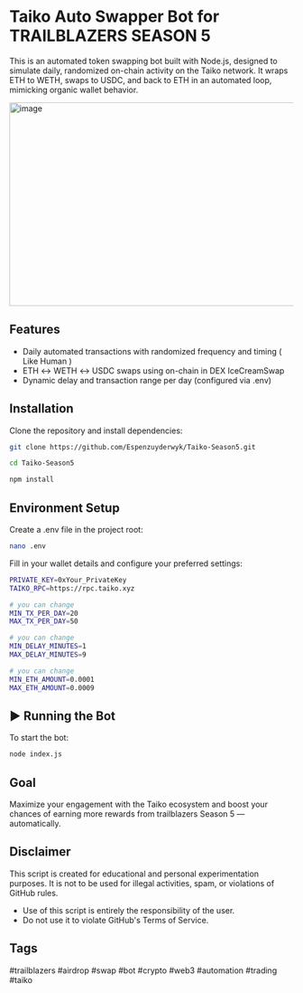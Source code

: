 # Taiko Auto Swapper Bot for TRAILBLAZERS SEASON 5 

This is an automated token swapping bot built with Node.js, designed to simulate daily, randomized on-chain activity on the Taiko network. It wraps ETH to WETH, swaps to USDC, and back to ETH in an automated loop, mimicking organic wallet behavior.

<img width="720" height="360" alt="image" src="https://github.com/user-attachments/assets/397ccfdd-1a7e-40ec-a9fa-3fc590507308" />


## Features
- Daily automated transactions with randomized frequency and timing ( Like Human )
- ETH ↔ WETH ↔ USDC swaps using on-chain in DEX IceCreamSwap
- Dynamic delay and transaction range per day (configured via .env)

## Installation
Clone the repository and install dependencies:

```bash
git clone https://github.com/Espenzuyderwyk/Taiko-Season5.git
```
```bash
cd Taiko-Season5
```
```bash
npm install
```

## Environment Setup
Create a .env file in the project root:
```bash
nano .env
```
Fill in your wallet details and configure your preferred settings:
```bash
PRIVATE_KEY=0xYour_PrivateKey
TAIKO_RPC=https://rpc.taiko.xyz

# you can change
MIN_TX_PER_DAY=20
MAX_TX_PER_DAY=50

# you can change
MIN_DELAY_MINUTES=1
MAX_DELAY_MINUTES=9

# you can change
MIN_ETH_AMOUNT=0.0001
MAX_ETH_AMOUNT=0.0009
```

## ▶️ Running the Bot
To start the bot:
```bash
node index.js
```

## Goal
Maximize your engagement with the Taiko ecosystem and boost your chances of earning more rewards from trailblazers Season 5 — automatically.

## Disclaimer

This script is created for educational and personal experimentation purposes. It is not to be used for illegal activities, spam, or violations of GitHub rules.

- Use of this script is entirely the responsibility of the user.
- Do not use it to violate GitHub's Terms of Service.

## Tags
#trailblazers #airdrop #swap #bot #crypto #web3 #automation #trading #taiko
